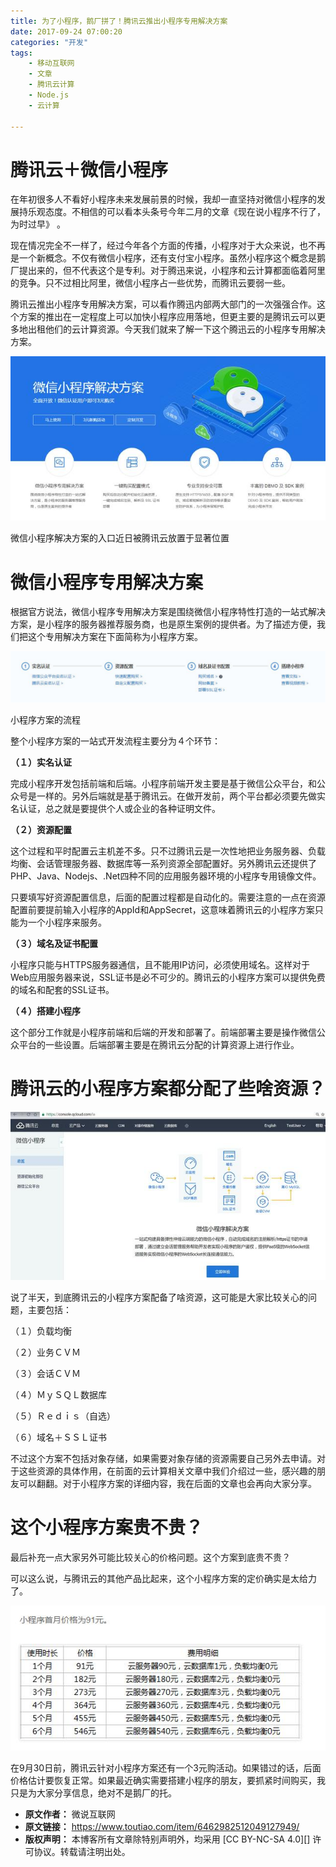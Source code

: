 ```yaml
---
title: 为了小程序，鹅厂拼了！腾讯云推出小程序专用解决方案
date: 2017-09-24 07:00:20
categories: "开发"
tags:
	- 移动互联网
	- 文章
	- 腾讯云计算
	- Node.js
	- 云计算

---
```


# 腾讯云＋微信小程序 #

在年初很多人不看好小程序未来发展前景的时候，我却一直坚持对微信小程序的发展持乐观态度。不相信的可以看本头条号今年二月的文章《现在说小程序不行了，为时过早》 。

现在情况完全不一样了，经过今年各个方面的传播，小程序对于大众来说，也不再是一个新概念。不仅有微信小程序，还有支付宝小程序。虽然小程序这个概念是鹅厂提出来的，但不代表这个是专利。对于腾迅来说，小程序和云计算都面临着阿里的竞争。只不过相比阿里，微信小程序占一些优势，而腾讯云要弱一些。

腾讯云推出小程序专用解决方案，可以看作腾迅内部两大部门的一次强强合作。这个方案的推出在一定程度上可以加快小程序应用落地，但更主要的是腾讯云可以更多地出租他们的云计算资源。今天我们就来了解一下这个腾迅云的小程序专用解决方案。

![为了小程序，鹅厂拼了！腾讯云推出小程序专用解决方案][ZJEJ-JQVI-IRFI.jpg]

微信小程序解决方案的入口近日被腾讯云放置于显著位置

# 微信小程序专用解决方案    #

根据官方说法，微信小程序专用解决方案是围绕微信小程序特性打造的一站式解决方案，是小程序的服务器推荐服务商，也是原生案例的提供者。为了描述方便，我们把这个专用解决方案在下面简称为小程序方案。

![为了小程序，鹅厂拼了！腾讯云推出小程序专用解决方案][FVRE-YURV-AMNN.jpg]

小程序方案的流程

整个小程序方案的一站式开发流程主要分为４个环节：

**（１）实名认证**

完成小程序开发包括前端和后端。小程序前端开发主要是基于微信公众平台，和公众号是一样的。另外后端就是基于腾讯云。在做开发前，两个平台都必须要先做实名认证，总之就是要提供个人或企业的各种证明文件。

**（２）资源配置**

这个过程和平时配置云主机差不多。只不过腾讯云是一次性地把业务服务器、负载均衡、会话管理服务器、数据库等一系列资源全部配置好。另外腾讯云还提供了PHP、Java、Nodejs、.Net四种不同的应用服务器环境的小程序专用镜像文件。

只要填写好资源配置信息，后面的配置过程都是自动化的。需要注意的一点在资源配置前要提前输入小程序的AppId和AppSecret，这意味着腾讯云的小程序方案只能为一个小程序来服务。

**（３）域名及证书配置**  


小程序只能与HTTPS服务器通信，且不能用IP访问，必须使用域名。这样对于Web应用服务器来说，SSL证书是必不可少的。腾讯云的小程序方案可以提供免费的域名和配套的SSL证书。

**（４）搭建小程序**

这个部分工作就是小程序前端和后端的开发和部署了。前端部署主要是操作微信公众平台的一些设置。后端部署主要是在腾讯云分配的计算资源上进行作业。

# 腾讯云的小程序方案都分配了些啥资源？ #

![为了小程序，鹅厂拼了！腾讯云推出小程序专用解决方案][A77N-MJ7V-BNJA.jpg]

说了半天，到底腾讯云的小程序方案配备了啥资源，这可能是大家比较关心的问题，主要包括：

（１）负载均衡

（２）业务ＣＶＭ

（３）会话ＣＶＭ

（４）ＭｙＳＱＬ数据库

（５）Ｒｅｄｉｓ（自选）

（６）域名＋ＳＳＬ证书

不过这个方案不包括对象存储，如果需要对象存储的资源需要自己另外去申请。对于这些资源的具体作用，在前面的云计算相关文章中我们介绍过一些，感兴趣的朋友可以翻翻。对于小程序方案的详细内容，我在后面的文章也会再向大家分享。

# 这个小程序方案贵不贵？ #

最后补充一点大家另外可能比较关心的价格问题。这个方案到底贵不贵？

可以这么说，与腾讯云的其他产品比起来，这个小程序方案的定价确实是太给力了。

![为了小程序，鹅厂拼了！腾讯云推出小程序专用解决方案][QANR-MZYR-JE6N.jpg]

在9月30日前，腾讯云针对小程序方案还有一个3元购活动。如果错过的话，后面价格估计要恢复正常。如果最近确实需要搭建小程序的朋友，要抓紧时间购买，我只是为大家分享信息，绝对不是鹅厂的托。


[ZJEJ-JQVI-IRFI.jpg]: static/resources/crawler/ZJEJ-JQVI-IRFI.jpg
[FVRE-YURV-AMNN.jpg]: static/resources/crawler/FVRE-YURV-AMNN.jpg
[A77N-MJ7V-BNJA.jpg]: static/resources/crawler/A77N-MJ7V-BNJA.jpg
[QANR-MZYR-JE6N.jpg]: static/resources/crawler/QANR-MZYR-JE6N.jpg
 *  **原文作者：** 微说互联网
 *  **原文链接：** https://www.toutiao.com/item/6462982512049127949/
 *  **版权声明：** 本博客所有文章除特别声明外，均采用 [CC BY-NC-SA 4.0][] 许可协议。转载请注明出处。
